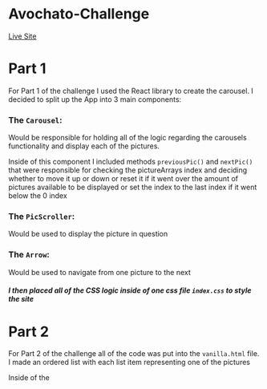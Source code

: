 # Avochato-Challenge

[Live Site](https://dmyasnyankin.github.io/Avochato-Challenge)


# Part 1

For Part 1 of the challenge I used the React library to create the carousel.
I decided to split up the App into 3 main components: 

### The `Carousel`: 
Would be responsible for holding all of the logic regarding the carousels functionality and display each of the pictures.

Inside of this component I included methods `previousPic()` and `nextPic()` that were responsible for checking the pictureArrays index and deciding whether to move it up or down or reset it if it went over the amount of pictures available to be displayed or set the index to the last index if it went below the 0 index

### The `PicScroller`:
Would be used to display the picture in question 

### The `Arrow`: 
Would be used to navigate from one picture to the next

##### I then placed all of the CSS logic inside of one css file `index.css` to style the site


# Part 2

For Part 2 of the challenge all of the code was put into the `vanilla.html` file. I made an ordered list with each 
list item representing one of the pictures
  
Inside of the <script> tag I built out the carousel logic.
  
It would set a counter to keep track of the index of the list item, along with and imageIndex to see the amount of items in the ordered list. 

Inside of the carousel logic there was a move function that would move the counter up or down by 1 depending on which button
was clicked. I had a conditional checking whether the direction was equal (which would show the next image) to one and the amount of images went over the amount of images in the list, in which case the counter would reset at 0, and a conditional checking whether the direction was equal to -1 (which would show the previous image) and if the amount of images on the list was less than 0 which would reset the counter at the last image in the list.

Inside of the move function the list item would remove the "current" class and add it to the new space the user wanted to go to. This class was responsible for showing the image in question.

Event listeners were added to the next and previous buttons to then use the move function.

I used the Avochato logo as the icon in the site. Creds to avochato.com
